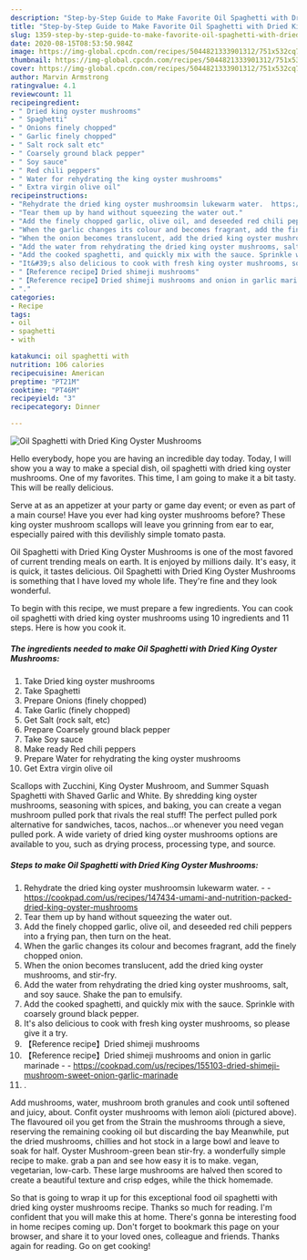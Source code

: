 ```yaml
---
description: "Step-by-Step Guide to Make Favorite Oil Spaghetti with Dried King Oyster Mushrooms"
title: "Step-by-Step Guide to Make Favorite Oil Spaghetti with Dried King Oyster Mushrooms"
slug: 1359-step-by-step-guide-to-make-favorite-oil-spaghetti-with-dried-king-oyster-mushrooms
date: 2020-08-15T08:53:50.984Z
image: https://img-global.cpcdn.com/recipes/5044821333901312/751x532cq70/oil-spaghetti-with-dried-king-oyster-mushrooms-recipe-main-photo.jpg
thumbnail: https://img-global.cpcdn.com/recipes/5044821333901312/751x532cq70/oil-spaghetti-with-dried-king-oyster-mushrooms-recipe-main-photo.jpg
cover: https://img-global.cpcdn.com/recipes/5044821333901312/751x532cq70/oil-spaghetti-with-dried-king-oyster-mushrooms-recipe-main-photo.jpg
author: Marvin Armstrong
ratingvalue: 4.1
reviewcount: 11
recipeingredient:
- " Dried king oyster mushrooms"
- " Spaghetti"
- " Onions finely chopped"
- " Garlic finely chopped"
- " Salt rock salt etc"
- " Coarsely ground black pepper"
- " Soy sauce"
- " Red chili peppers"
- " Water for rehydrating the king oyster mushrooms"
- " Extra virgin olive oil"
recipeinstructions:
- "Rehydrate the dried king oyster mushroomsin lukewarm water.  https://cookpad.com/us/recipes/147434-umami-and-nutrition-packed-dried-king-oyster-mushrooms"
- "Tear them up by hand without squeezing the water out."
- "Add the finely chopped garlic, olive oil, and deseeded red chili peppers into a frying pan, then turn on the heat."
- "When the garlic changes its colour and becomes fragrant, add the finely chopped onion."
- "When the onion becomes translucent, add the dried king oyster mushrooms, and stir-fry."
- "Add the water from rehydrating the dried king oyster mushrooms, salt, and soy sauce. Shake the pan to emulsify."
- "Add the cooked spaghetti, and quickly mix with the sauce. Sprinkle with coarsely ground black pepper."
- "It&#39;s also delicious to cook with fresh king oyster mushrooms, so please give it a try."
- "【Reference recipe】Dried shimeji mushrooms"
- "【Reference recipe】Dried shimeji mushrooms and onion in garlic marinade  https://cookpad.com/us/recipes/155103-dried-shimeji-mushroom-sweet-onion-garlic-marinade"
- "."
categories:
- Recipe
tags:
- oil
- spaghetti
- with

katakunci: oil spaghetti with 
nutrition: 106 calories
recipecuisine: American
preptime: "PT21M"
cooktime: "PT46M"
recipeyield: "3"
recipecategory: Dinner

---
```



![Oil Spaghetti with Dried King Oyster Mushrooms](https://img-global.cpcdn.com/recipes/5044821333901312/751x532cq70/oil-spaghetti-with-dried-king-oyster-mushrooms-recipe-main-photo.jpg)

Hello everybody, hope you are having an incredible day today. Today, I will show you a way to make a special dish, oil spaghetti with dried king oyster mushrooms. One of my favorites. This time, I am going to make it a bit tasty. This will be really delicious.

Serve at as an appetizer at your party or game day event; or even as part of a main course! Have you ever had king oyster mushrooms before? These king oyster mushroom scallops will leave you grinning from ear to ear, especially paired with this devilishly simple tomato pasta.

Oil Spaghetti with Dried King Oyster Mushrooms is one of the most favored of current trending meals on earth. It is enjoyed by millions daily. It's easy, it is quick, it tastes delicious. Oil Spaghetti with Dried King Oyster Mushrooms is something that I have loved my whole life. They're fine and they look wonderful.


To begin with this recipe, we must prepare a few ingredients. You can cook oil spaghetti with dried king oyster mushrooms using 10 ingredients and 11 steps. Here is how you cook it.

<!--inarticleads1-->

##### The ingredients needed to make Oil Spaghetti with Dried King Oyster Mushrooms:

1. Take  Dried king oyster mushrooms
1. Take  Spaghetti
1. Prepare  Onions (finely chopped)
1. Take  Garlic (finely chopped)
1. Get  Salt (rock salt, etc)
1. Prepare  Coarsely ground black pepper
1. Take  Soy sauce
1. Make ready  Red chili peppers
1. Prepare  Water for rehydrating the king oyster mushrooms
1. Get  Extra virgin olive oil


Scallops with Zucchini, King Oyster Mushroom, and Summer Squash Spaghetti with Shaved Garlic and White. By shredding king oyster mushrooms, seasoning with spices, and baking, you can create a vegan mushroom pulled pork that rivals the real stuff! The perfect pulled pork alternative for sandwiches, tacos, nachos…or whenever you need vegan pulled pork. A wide variety of dried king oyster mushrooms options are available to you, such as drying process, processing type, and source. 

<!--inarticleads2-->

##### Steps to make Oil Spaghetti with Dried King Oyster Mushrooms:

1. Rehydrate the dried king oyster mushroomsin lukewarm water. -  - https://cookpad.com/us/recipes/147434-umami-and-nutrition-packed-dried-king-oyster-mushrooms
1. Tear them up by hand without squeezing the water out.
1. Add the finely chopped garlic, olive oil, and deseeded red chili peppers into a frying pan, then turn on the heat.
1. When the garlic changes its colour and becomes fragrant, add the finely chopped onion.
1. When the onion becomes translucent, add the dried king oyster mushrooms, and stir-fry.
1. Add the water from rehydrating the dried king oyster mushrooms, salt, and soy sauce. Shake the pan to emulsify.
1. Add the cooked spaghetti, and quickly mix with the sauce. Sprinkle with coarsely ground black pepper.
1. It&#39;s also delicious to cook with fresh king oyster mushrooms, so please give it a try.
1. 【Reference recipe】Dried shimeji mushrooms
1. 【Reference recipe】Dried shimeji mushrooms and onion in garlic marinade -  - https://cookpad.com/us/recipes/155103-dried-shimeji-mushroom-sweet-onion-garlic-marinade
1. .


Add mushrooms, water, mushroom broth granules and cook until softened and juicy, about. Confit oyster mushrooms with lemon aïoli (pictured above). The flavoured oil you get from the Strain the mushrooms through a sieve, reserving the remaining cooking oil but discarding the bay Meanwhile, put the dried mushrooms, chillies and hot stock in a large bowl and leave to soak for half. Oyster Mushroom-green bean stir-fry. a wonderfully simple recipe to make. grab a pan and see how easy it is to make. vegan, vegetarian, low-carb. These large mushrooms are halved then scored to create a beautiful texture and crisp edges, while the thick homemade. 

So that is going to wrap it up for this exceptional food oil spaghetti with dried king oyster mushrooms recipe. Thanks so much for reading. I'm confident that you will make this at home. There's gonna be interesting food in home recipes coming up. Don't forget to bookmark this page on your browser, and share it to your loved ones, colleague and friends. Thanks again for reading. Go on get cooking!
